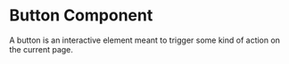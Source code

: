 # Button Component

A button is an interactive element meant to trigger some kind of action on the current page.
